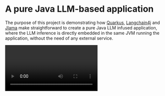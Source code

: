 # A pure Java LLM-based application

The purpose of this project is demonstrating how [Quarkus](https://quarkus.io/), [Langchain4j](https://docs.langchain4j.dev/) and [Jlama](https://github.com/tjake/Jlama) make straightforward to create a pure Java LLM infused application, where the LLM inference is directly embedded in the same JVM running the application, without the need of any external service. 

<video src="https://raw.githubusercontent.com/mariofusco/site-summarizer/main/images/summarization_video.mp4" />

Out-of-the-box this project uses a [small Llama-3.2 model with 4-bit quantization](https://huggingface.co/tjake/Llama-3.2-1B-Instruct-JQ4). When the application is compiled for the first time the model is automatically downloaded locally by Jlama from the Huggingface repository. However it is possible to replace this model and experimenting with any other one by simply editing the `quarkus.langchain4j.jlama.chat-model.model-name` property in the `application.properties` file.  

## The site summarizer

This project uses a LLM to automatically generate the summarization of a blog post taken from any website. After having compiled and packaged it with `mvn clean package`, the simplest way to use it is launching the jar passing as argument the URL of the web page containing the article that you want to summarize, something like: 

```shell script
java -jar --enable-preview --enable-native-access=ALL-UNNAMED --add-modules jdk.incubator.vector target/quarkus-app/quarkus-run.jar https://www.infoq.com/articles/native-java-quarkus/
```

or use the `summarize.java` script that will automatically handle it all using JBang:

```shell
jbang summarize.java https://www.infoq.com/articles/native-java-quarkus/
```

that will generate an output like the following:

```
$ java -jar --enable-preview --enable-native-access=ALL-UNNAMED --add-modules jdk.incubator.vector target/quarkus-app/quarkus-run.jar https://www.infoq.com/articles/native-java-quarkus/
WARNING: Using incubator modules: jdk.incubator.vector
__  ____  __  _____   ___  __ ____  ______ 
 --/ __ \/ / / / _ | / _ \/ //_/ / / / __/ 
 -/ /_/ / /_/ / __ |/ , _/ ,< / /_/ /\ \   
--\___\_\____/_/ |_/_/|_/_/|_|\____/___/   
2024-11-28 11:01:09,295 INFO  [io.quarkus] (main) site-summarizer 1.0.0-SNAPSHOT on JVM (powered by Quarkus 3.16.4) started in 0.402s. Listening on: http://0.0.0.0:8080
2024-11-28 11:01:09,299 INFO  [io.quarkus] (main) Profile prod activated. 
2024-11-28 11:01:09,300 INFO  [io.quarkus] (main) Installed features: [cdi, langchain4j, langchain4j-jlama, qute, rest, smallrye-context-propagation, smallrye-openapi, vertx]
2024-11-28 11:01:11,006 INFO  [org.mfu.sit.SiteSummarizer] (main) Site crawl took 1701 ms
2024-11-28 11:01:11,010 INFO  [org.mfu.sit.SiteSummarizer] (main) Text extraction took 3 ms
2024-11-28 11:01:11,010 INFO  [org.mfu.sit.SiteSummarizer] (main) Summarizing content 17749 characters long
2024-11-28 11:01:11,640 INFO  [com.git.tja.jla.ten.ope.TensorOperationsProvider] (main) Using Native SIMD Operations (OffHeap)
2024-11-28 11:01:11,647 INFO  [com.git.tja.jla.mod.AbstractModel] (main) Model type = Q4, Working memory type = F32, Quantized memory type = I8
The text you provided is a summary of the Kubernetes Native Java series, which is part of the "Native Compilations Boosts Java" article series. The series aims to provide answers to questions about native compilation, such as how to use native Java, when to switch to native Java, and what framework to use.

The text also mentions the following key points:

* Native compilation with GraalVM makes Java in the cloud cheaper.
* Native compilation raises many questions for all Java users, such as how to use native Java, when to switch to native Java, and what framework to use.
* The series will provide answers to these questions.

Overall, the text provides an overview of the Kubernetes Native Java series and its goals, highlighting the importance of native compilation in the cloud and the need for answers to specific questions about native Java.

Here is a summary of the key points:

* Native compilation with GraalVM makes Java in the cloud cheaper.
* Native compilation raises many questions for all Java users, such as how to use native Java, when to switch to native Java, and what framework to use.
* The series will provide answers to these questions.

I hope this summary is helpful. Let me know if you have any further questions or if there's anything else I can help with.
---
Site summarization done in 53851 ms
2024-11-28 11:02:03,164 INFO  [io.quarkus] (main) site-summarizer stopped in 0.012s
```

Note that it is necessary to launch the JVM with a few additional arguments that enable the access to the Vector API which is still a Java preview feature, but it is internally used by Jlama to speed up the computation.

## Summarizing a Wikipedia page

The site summarizer offers a special treatment for wikipedia pages, leveraging some knowledge on how the HTML of these pages is formatted to provide a more reliable text extraction. To use this feature is not necessary to provide the complete URL of the page when launching the jar, but only to write `wiki` as first argument followed by the topic of interest as it follows:  

```shell script
java -jar --enable-preview --enable-native-access=ALL-UNNAMED --add-modules jdk.incubator.vector target/quarkus-app/quarkus-run.jar wiki Cat
```

## Exposing the site summarizer as a REST service

Alternatively, launching the jar without any argument, will have the effect of exposing this summarization service as a REST endpoint, so for instance it will be possible to generate the summarization of the Wikipedia page dedicated to cats by querying the URL: http://localhost:8080/summarize/wiki/Cat 

![](images/Summarize_Cat.png)
 
Similarly, to summarize a blog post from any other web site, it is necessary to query the endpoint summarize/blog/{url}, so for instance it is possible to generate the summarization of the same article processed in the first section visiting the URL: http://localhost:8080/summarize/blog/https:%2F%2Fwww.infoq.com%2Farticles%2Fnative-java-quarkus%2F